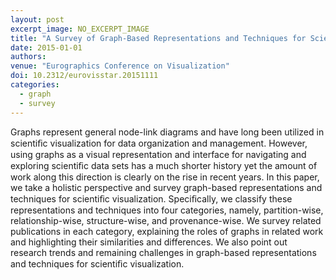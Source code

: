 ```yaml
---
layout: post
excerpt_image: NO_EXCERPT_IMAGE
title: "A Survey of Graph-Based Representations and Techniques for Scientific Visualization"
date: 2015-01-01
authors: 
venue: "Eurographics Conference on Visualization"
doi: 10.2312/eurovisstar.20151111
categories:
  - graph
  - survey
---
```

Graphs represent general node-link diagrams and have long been utilized in scientiﬁc visualization for data organization and management. However, using graphs as a visual representation and interface for navigating and exploring scientiﬁc data sets has a much shorter history yet the amount of work along this direction is clearly on the rise in recent years. In this paper, we take a holistic perspective and survey graph-based representations and techniques for scientiﬁc visualization. Speciﬁcally, we classify these representations and techniques into four categories, namely, partition-wise, relationship-wise, structure-wise, and provenance-wise. We survey related publications in each category, explaining the roles of graphs in related work and highlighting their similarities and differences. We also point out research trends and remaining challenges in graph-based representations and techniques for scientiﬁc visualization.
